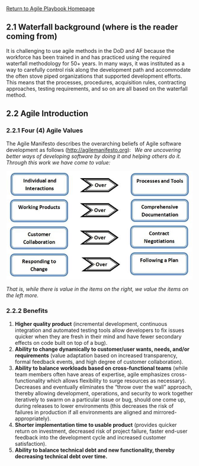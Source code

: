 [Return to Agile Playbook Homepage](https://wwalski.github.io/AgilePB_TOC/)
## 2.1	Waterfall background (where is the reader coming from)
It is challenging to use agile methods in the DoD and AF because the workforce has been trained in and has practiced using the required waterfall methodology for 50+ years.  In many ways, it was instituted as a way to carefully control risk along the development path and accommodate the often stove piped organizations that supported development efforts.  This means that the processes, procedures, acquisition rules, contracting approaches, testing requirements, and so on are all based on the waterfall method. 
## 2.2	Agile Introduction
### 2.2.1	Four (4) Agile Values
The Agile Manifesto describes the overarching beliefs of Agile software development as follows (http://agilemanifesto.org): 
  
_We are uncovering better ways of developing software by doing it and helping others do it. Through this work we have come to value:_   

![Agile Manifest](Agile_Manifesto.jpg)

_That is, while there is value in the items on the right, we value the items on the left more._   

### 2.2.2	Benefits
1.	**Higher quality product** (incremental development, continuous integration and automated testing tools allow developers to fix issues quicker when they are fresh in their mind and have fewer secondary effects on code built on top of a bug).  
2.	**Ability to change dynamically to customer/user wants, needs, and/or requirements** (value adaptation based on increased transparency, formal feedback events, and high degree of customer collaboration).  
3.	**Ability to balance workloads based on cross-functional teams** (while team members often have areas of expertise, agile emphasizes cross-functionality which allows flexibility to surge resources as necessary).  Decreases and eventually eliminates the “throw over the wall” approach, thereby allowing development, operations, and security to work together iteratively to swarm on a particular issue or bug, should one come up, during releases to lower environments (this decreases the risk of failures in production if all environments are aligned and mirrored-appropriately). 
4.	**Shorter implementation time to usable product** (provides quicker return on investment, decreased risk of project failure, faster end-user feedback into the development cycle and increased customer satisfaction).  
5.	**Ability to balance technical debt and new functionality, thereby decreasing technical debt over time.** 
